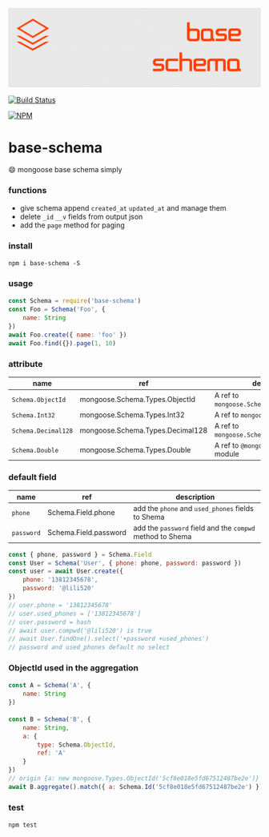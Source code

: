 ![base-schema](art/logo.png)

[![Build Status](https://img.shields.io/travis/ithot-all/base-schema/master.svg?style=flat-square)](https://travis-ci.org/ithot-all/base-schema)

[![NPM](https://nodei.co/npm/base-schema.png?compact=true)](https://npmjs.org/package/base-schema)

# base-schema
:smile: mongoose base schema simply

### functions
- give schema append `created_at` `updated_at` and manage them 
- delete `_id` `__v` fields from output json
- add the `page` method for paging
  
### install 
```
npm i base-schema -S
```

### usage 
```javascript
const Schema = require('base-schema')
const Foo = Schema('Foo', {
    name: String
})
await Foo.create({ name: 'foo' })
await Foo.find({}).page(1, 10)
```

### attribute

| name                | ref                              | description                                 |
| ------------------- | -------------------------------- | ------------------------------------------- |
| `Schema.ObjectId`   | mongoose.Schema.Types.ObjectId   | A ref to `mongoose.Schema.Types.ObjectId`   |
| `Schema.Int32`      | mongoose.Schema.Types.Int32      | A ref to `mongoose-int32` module            |
| `Schema.Decimal128` | mongoose.Schema.Types.Decimal128 | A ref to `mongoose.Schema.Types.Decimal128` |
| `Schema.Double`     | mongoose.Schema.Types.Double     | A ref to `@mongoosejs/double` module        |

### default field
| name       | ref                   | description                                               |
| ---------- | --------------------- | --------------------------------------------------------- |
| `phone`    | Schema.Field.phone    | add the `phone` and `used_phones` fields to Shema         |
| `password` | Schema.Field.password | add the `password` field and the `compwd` method to Shema |

```js
const { phone, password } = Schema.Field
const User = Schema('User', { phone: phone, password: password })
const user = await User.create({
    phone: '13812345678',
    password: '@lili520'
})
// user.phone = '13812345678'
// user.used_phones = ['13812345678']
// user.password = hash
// await user.compwd('@lili520') is true
// await User.findOne().select('+password +used_phones') 
// password and used_phones default no select
```

### ObjectId used in the aggregation 
```js
const A = Schema('A', {
    name: String
})

const B = Schema('B', {
    name: String,
    a: {
        type: Schema.ObjectId,
        ref: 'A'
    }
})
// origin {a: new mongoose.Types.ObjectId('5cf8e018e5fd67512487be2e')}
await B.aggregate().match({ a: Schema.Id('5cf8e018e5fd67512487be2e') })
```

### test
```
npm test
```